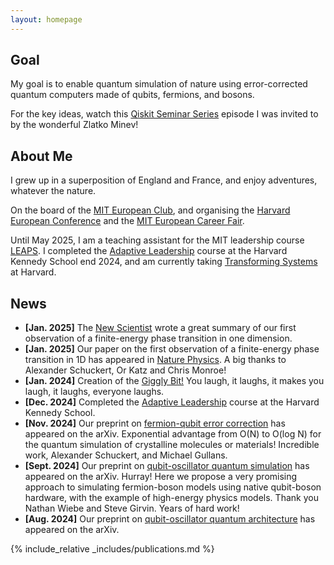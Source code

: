 ```yaml
---
layout: homepage
---
```


## Goal

My goal is to enable quantum simulation of nature using error-corrected quantum computers made of qubits, fermions, and bosons.

For the key ideas, watch this [Qiskit Seminar Series](https://www.google.com/url?sa=t&source=web&rct=j&opi=89978449&url=https://www.youtube.com/watch%3Fv%3D5dyUNsh8Q9E&ved=2ahUKEwiPy9OO2oKLAxVGvokEHcm7ArYQwqsBegQIDRAE&usg=AOvVaw3ueBJk0AdnNi4DKtmB0Hty) episode I was invited to by the wonderful Zlatko Minev!

## About Me

I grew up in a superposition of England and France, and enjoy adventures, whatever the nature.

On the board of the [MIT European Club](https://euroclub.mit.edu/board), and organising the [Harvard European Conference](https://euroconf.eu) and the [MIT European Career Fair](https://euro-career.mit.edu).

Until May 2025, I am a teaching assistant for the MIT leadership course [LEAPS](https://physics.mit.edu/academic-programs/subjects/mitleaps/). I completed the [Adaptive Leadership](https://www.hks.harvard.edu/publications/practice-adaptive-leadership-tools-and-tactics-changing-your-organization-and-world) course at the Harvard Kennedy School end 2024, and am currently taking [Transforming Systems](https://locator.tlt.harvard.edu/course/gse-205506/2025/spring/19970) at Harvard.

## News

- **[Jan. 2025]** The [New Scientist](https://www.newscientist.com/article/2464444-elusive-phase-change-finally-spotted-in-a-quantum-simulator/) wrote a great summary of our first observation of a finite-energy phase transition in one dimension.
- **[Jan. 2025]** Our paper on the first observation of a finite-energy phase transition in 1D has appeared in [Nature Physics](https://www.nature.com/articles/s41567-024-02751-2). A big thanks to Alexander Schuckert, Or Katz and Chris Monroe!
- **[Jan. 2024]** Creation of the [Giggly Bit!](https://www.sundai.club/projects/ac655b49-d001-4f1c-82a9-bfb7bf37db44) You laugh, it laughs, it makes you laugh, it laughs, everyone laughs.
- **[Dec. 2024]** Completed the [Adaptive Leadership](https://www.hks.harvard.edu/publications/practice-adaptive-leadership-tools-and-tactics-changing-your-organization-and-world) course at the Harvard Kennedy School.
- **[Nov. 2024]** Our preprint on [fermion-qubit error correction](https://arxiv.org/pdf/2411.08955) has appeared on the arXiv. Exponential advantage from O(N) to O(log N) for the quantum simulation of crystalline molecules or materials! Incredible work, Alexander Schuckert, and Michael Gullans.
- **[Sept. 2024]** Our preprint on [qubit-oscillator quantum simulation](https://arxiv.org/pdf/2409.03747) has appeared on the arXiv. Hurray! Here we propose a very promising approach to simulating fermion-boson models using native qubit-boson hardware, with the example of high-energy physics models. Thank you Nathan Wiebe and Steve Girvin. Years of hard work!
- **[Aug. 2024]** Our preprint on [qubit-oscillator quantum architecture](https://arxiv.org/pdf/2407.10381) has appeared on the arXiv. 

{% include_relative _includes/publications.md %}
